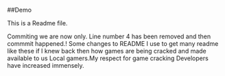 ##Demo 

This is a Readme file.

Commiting we are now only.
Line number 4 has been removed and then commmit happened.!
Some changes to README 
I use to get many readme like these if I knew back then how games are being cracked and made available to us Local gamers.My respect for game cracking Developers have increased immensely.
